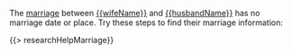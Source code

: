 The [marriage](https://familysearch.org/tree/#view=coupleRelationship&relationshipId={{crid}})
between [{{wifeName}}](https://familysearch.org/tree/#view=allMatchingRecords&person={{wid}}) and [{{husbandName}}](https://familysearch.org/tree/#view=allMatchingRecords&person={{hid}}) has no marriage date or place. 
Try these steps to find their marriage information:
  
{{> researchHelpMarriage}}